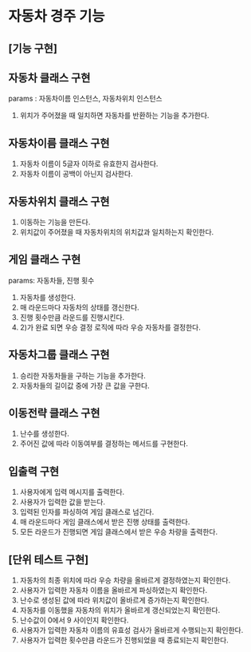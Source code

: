 # 자동차 경주 기능

## [기능 구현]

## 자동차 클래스 구현
params : 자동차이름 인스턴스, 자동차위치 인스턴스
1) 위치가 주어졌을 때 일치하면 자동차를 반환하는 기능을 추가한다.

## 자동차이름 클래스 구현
1) 자동차 이름이 5글자 이하로 유효한지 검사한다.
2) 자동차 이름이 공백이 아닌지 검사한다.

## 자동차위치 클래스 구현
1) 이동하는 기능을 만든다.
2) 위치값이 주어졌을 때 자동차위치의 위치값과 일치하는지 확인한다.

## 게임 클래스 구현
params: 자동차들, 진행 횟수
1) 자동차를 생성한다.
2) 매 라운드마다 자동차의 상태를 갱신한다.
3) 진행 횟수만큼 라운드를 진행시킨다.
4) 2)가 완료 되면 우승 결정 로직에 따라 우승 자동차를 결정한다.

## 자동차그룹 클래스 구현
1) 승리한 자동차들을 구하는 기능을 추가한다.
2) 자동차들의 길이값 중에 가장 큰 값을 구한다.

## 이동전략 클래스 구현
1) 난수를 생성한다.
2) 주어진 값에 따라 이동여부를 결정하는 메서드를 구현한다.

## 입출력 구현
1) 사용자에게 입력 메시지를 출력한다.
2) 사용자가 입력한 값을 받는다.
3) 입력된 인자를 파싱하여 게임 클래스로 넘긴다.
4) 매 라운드마다 게임 클래스에서 받은 진행 상태를 출력한다.
5) 모든 라운드가 진행되면 게임 클래스에서 받은 우승 차량을 출력한다.

## [단위 테스트 구현]

1) 자동차의 최종 위치에 따라 우승 차량을 올바르게 결정하였는지 확인한다.
2) 사용자가 입력한 자동차 이름을 올바르게 파싱하였는지 확인한다.
3) 난수로 생성된 값에 따라 위치값이 올바르게 증가하는지 확인한다.
4) 자동차를 이동했을 자동차의 위치가 올바르게 갱신되었는지 확인한다.
5) 난수값이 0에서 9 사이인지 확인한다.
6) 사용자가 입력한 자동차 이름의 유효성 검사가 올바르게 수행되는지 확인한다.
7) 사용자가 입력한 횟수만큼 라운드가 진행되었을 때 종료되는지 확인한다.

